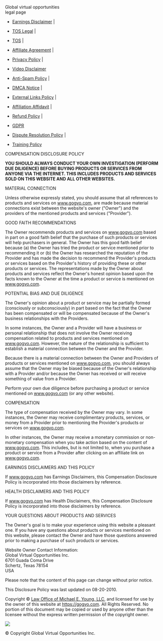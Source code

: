 Global virtual opportunities  
legal page

* [Earnings Disclaimer](https://gogvo.com/legal/earnings-disclaimer.php) |
* [TOS Legal](https://gogvo.com/legal/tos2.php) |
* [TOS](https://gogvo.com/legal/terms-of-use.php) |
* [Affiliate Agreement](https://gogvo.com/legal/tos.php) |
* [Privacy Policy](https://gogvo.com/legal/privacy-policy.php) |
* [Video Disclaimer](https://gogvo.com/legal/video-disclaimer.php)

* [Anti-Spam Policy](https://gogvo.com/legal/antispam-policy.php) |
* [DMCA Notice](https://gogvo.com/legal/dmca-notice.php) |
* [External Links Policy](https://gogvo.com/legal/external-links-policy.php) |
* [Affiliation Affidavit](https://gogvo.com/legal/affiliation-affidavit.php) |
* [Refund Policy](https://gogvo.com/legal/refund_policy.php) |
* [GDPR](https://gogvo.com/legal/gdpr.php)

* [Dispute Resolution Policy](https://gogvo.com/legal/dispute-resolution.php) |
* [Training Policy](https://gogvo.com/legal/training-policy.php)

COMPENSATION DISCLOSURE POLICY

**YOU SHOULD ALWAYS CONDUCT YOUR OWN INVESTIGATION (PERFORM DUE DILIGENCE) BEFORE BUYING PRODUCTS OR SERVICES FROM ANYONE VIA THE INTERNET. THIS INCLUDES PRODUCTS AND SERVICES SOLD ON THIS WEBSITE AND ALL OTHER WEBSITES.**

MATERIAL CONNECTION

Unless otherwise expressly stated, you should assume that all references to products and services on www.gogvo.com, are made because material connections exist between the website's owner ("Owner") and the providers of the mentioned products and services ("Provider").

GOOD FAITH RECOMMENDATIONS

The Owner recommends products and services on www.gogvo.com based in part on a good faith belief that the purchase of such products or services will help purchasers in general. The Owner has this good faith belief because (a) the Owner has tried the product or service mentioned prior to recommending it or (b) the Owner has researched the reputation of the Provider and has made the decision to recommend the Provider's products or services based on the Provider's history of providing these or other products or services. The representations made by the Owner about products and services reflect the Owner's honest opinion based upon the facts known to the Owner at the time a product or service is mentioned on www.gogvo.com.

POTENTIAL BIAS AND DUE DILIGENCE

The Owner's opinion about a product or service may be partially formed (consciously or subconsciously) in part based on the fact that the Owner has been compensated or will be compensated because of the Owner's business relationships with the Providers.

In some instances, the Owner and a Provider will have a business or personal relationship that does not involve the Owner receiving compensation related to products and services mentioned on www.gogvo.com. However, the nature of the relationship is sufficient to establish a material connection between the Owner and the Provider.

Because there is a material connection between the Owner and Providers of products or services mentioned on www.gogvo.com, you should always assume that the Owner may be biased because of the Owner's relationship with a Provider and/or because the Owner has received or will receive something of value from a Provider.

Perform your own due diligence before purchasing a product or service mentioned on www.gogvo.com (or any other website).

COMPENSATION

The type of compensation received by the Owner may vary. In some instances, the Owner may receive complimentary products, services, or money from a Provider prior to mentioning the Provider's products or services on www.gogvo.com.

In other instances, the Owner may receive a monetary commission or non-monetary compensation when you take action based on the content of www.gogvo.com. This includes, but is not limited to, when you purchase a product or service from a Provider after clicking on an affiliate link on www.gogvo.com.

EARNINGS DISCLAIMERS AND THIS POLICY

If www.gogvo.com has Earnings Disclaimers, this Compensation Disclosure Policy is incorporated into those disclaimers by reference.

HEALTH DISCLAIMERS AND THIS POLICY

If www.gogvo.com has Health Disclaimers, this Compensation Disclosure Policy is incorporated into those disclaimers by reference.

YOUR QUESTIONS ABOUT PRODUCTS AND SERVICES

The Owner's goal is to make your experience using this website a pleasant one. If you have any questions about products or services mentioned on this website, please contact the Owner and have those questions answered prior to making a purchase of such products or services.

Website Owner Contact Information:  
Global Virtual Opportunities Inc.  
6701 Guada Coma Drive  
Schertz, Texas 78154  
USA

Please note that the content of this page can change without prior notice.

This Disclosure Policy was last updated on 08-20-2010.

Copyright © [Law Office of Michael E. Young, LLC](https://www.nitroshoppingcart.com/app/?af=1234148), and licensed for use by the owner of this website at https://gogvo.com. All Rights Reserved. No portion of this document may be copied or used by anyone other than the licensee without the express written permission of the copyright owner.

[![](https://gogvo.com/images/legal_top.png)](#)

© Copyright Global Virtual Opportunities Inc.